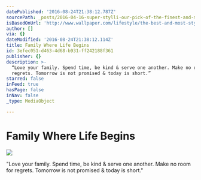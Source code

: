 ```yaml
---
datePublished: '2016-08-24T21:38:12.787Z'
sourcePath: _posts/2016-04-16-super-stylli-our-pick-of-the-finest-and-most-stylish-smar.md
isBasedOnUrl: 'http://www.wallpaper.com/lifestyle/the-best-and-most-stylish-computer-pens'
author: []
via: {}
dateModified: '2016-08-24T21:38:12.114Z'
title: Family Where Life Begins
id: 3efec051-d463-4d68-b931-ff242188f361
publisher: {}
description: >-
  “Love your family. Spend time, be kind & serve one another. Make no room for
  regrets. Tomorrow is not promised & today is short.” 
starred: false
inFeed: true
hasPage: false
inNav: false
_type: MediaObject

---
```

# Family Where Life Begins
![](https://the-grid-user-content.s3-us-west-2.amazonaws.com/465dba71-9067-4035-92dc-ebf13995d6e5.png)

"Love your family. Spend time, be kind & serve one another. Make no room for regrets. Tomorrow is not promised & today is short."